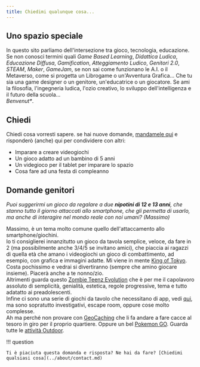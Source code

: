 ```yaml
---
title: Chiedimi qualunque cosa...
---
```


## Uno spazio speciale

In questo sito parliamo dell'intersezione tra gioco, tecnologia, educazione. Se non conosci termini quali _Game Based Learning_, _Didattica Ludica_, _Educazione Diffusa_, _Gamification_, _Atteggiamento Ludico_, _Genitori 2.0_, _STEAM_, _Maker_, _GameJam_, se non sai come funzionano le A.I. o il Metaverso, come si progetta un Librogame o un'Avventura Grafica... Che tu sia una game designer o un genitore, un'educatrice o un giocatore. Se ami la filosofia, l'ingegneria ludica, l'ozio creativo, lo sviluppo dell'intelligenza e il futuro della scuola...  
_Benvenut*_.

## Chiedi

Chiedi cosa vorresti sapere. se hai nuove domande, [mandamele qui](../about/contact.md) e risponderò (anche) qui per condividere con altri:

- Imparare a creare videogiochi
- Un gioco adatto ad un bambino di 5 anni
- Un videgioco per il tablet per imparare lo spazio
- Cosa fare ad una festa di compleanno


## Domande genitori

_Puoi suggerirmi un gioco da regalare a due **nipotini di 12 e 13 anni**, che stanno tutto il giorno attaccati allo smartphone, che gli permetta di usarlo, ma anche di interagire nel mondo reale con noi umani? (Massimo)_

Massimo, è un tema molto comune quello dell'attaccamento allo smartphone/giochini.  
Io ti consiglierei innanzitutto un gioco da tavola semplice, veloce, da fare in 2 (ma possibilmente anche 3/4/5 se invitano amici), che piaccia ai ragazzi di quella età che amano i videogiochi un gioco di combattimento, ad esempio, con grafica e immagini adatte. Mi viene in mente [King of Tokyo](../played/boardgame/king-of-tokyo.md). Costa pochissimo e vedrai si divertiranno (sempre che amino giocare insieme). Piacerà anche a te nonno/zio.  
Altrimenti guarda questo [Zombie Teenz Evolution](../played/boardgame/zombie-teenz-evolution.md) che è per me il capolavoro assoluto di semplicità, genialità, estetica, regole progressive, tema e tutto adatatto ai preadolescenti.  
Infine ci sono una serie di giochi da tavolo che necessitano di app, vedi [qui](https://2042ed.org/played/tags/#app), ma sono sopratutto investigativi, escape room, oppure cose molto complesse.  
Ah ma perché non provare con [GeoCaching](../played/outdoor/geocaching.md) che li fa andare a fare cacce al tesoro in giro per il proprio quartiere.  Oppure un bel [Pokemon GO](../played/outdoor/pokemon-go.md). Guarda tutte le [attività Outdoor](../played/outdoor/index.md).

!!! question

    Ti è piaciuta questa domanda e risposta? Ne hai da fare? [Chiedimi qualsiasi cosa](../about/contact.md)


